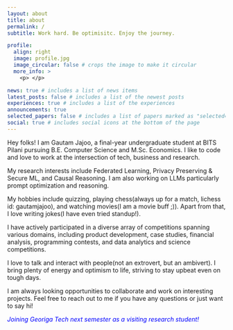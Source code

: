 ```yaml
---
layout: about
title: about
permalink: /
subtitle: Work hard. Be optimisitc. Enjoy the journey.

profile:
  align: right
  image: profile.jpg
  image_circular: false # crops the image to make it circular
  more_info: >
    <p> </p>

news: true # includes a list of news items
latest_posts: false # includes a list of the newest posts
experiences: true # includes a list of the experiences
announcements: true
selected_papers: false # includes a list of papers marked as "selected={true}"
social: true # includes social icons at the bottom of the page
---
```


Hey folks! I am Gautam Jajoo, a final-year undergraduate student at BITS Pilani pursuing B.E. Computer Science and M.Sc. Economics. I like to code and love to work at the intersection of tech, business and research.

My research interests include Federated Learning, Privacy Preserving & Secure ML, and Causal Reasoning. I am also working on LLMs particularly prompt optimization and reasoning.

My hobbies include quizzing, playing chess(always up for a match, lichess id: gautamjajoo), and watching movies(I am a movie buff ;)). Apart from that, I love writing jokes(I have even tried standup!).

I have actively participated in a diverse array of competitions spanning various domains, including product development, case studies, financial analysis, programming contests, and data analytics and science competitions.

I love to talk and interact with people(not an extrovert, but an ambivert). I bring plenty of energy and optimism to life, striving to stay upbeat even on tough days.

I am always looking opportunities to collaborate and work on interesting projects. Feel free to reach out to me if you have any questions or just want to say hi!

<p style="color: blue;"><i> Joining Georiga Tech next semester as a visiting research student! </i></p>

<!-- <p style="color: red;"><i> I am seeking funded thesis opportunities to work during Jan-June 2025 </i></p> -->

<!-- --- -->

<!-- ## __research interests__

I am interested in  understanding how individuals perceive and interpret ambiguous information

--- -->
